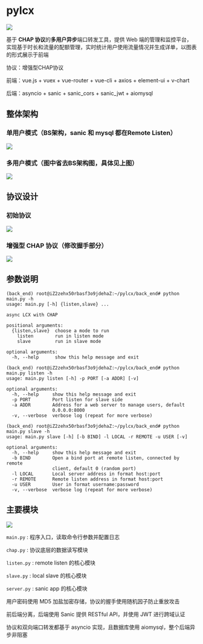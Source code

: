 # pylcx

![](http://ww1.sinaimg.cn/large/006giLD5ly1g12m241nh0j31gq0tnmzz.jpg)

基于 **CHAP 协议**的**多用户异步**端口转发工具，提供 Web 端的管理和监控平台，实现基于时长和流量的配额管理，实时统计用户使用流量情况并生成详单，以图表的形式展示于前端

协议：增强型CHAP协议

前端：vue.js + vuex + vue-router + vue-cli + axios + element-ui +  v-chart

后端：asyncio + sanic + sanic_cors + sanic_jwt + aiomysql

## 整体架构

### 单用户模式（BS架构，sanic 和 mysql 都在Remote Listen）



![](http://ww1.sinaimg.cn/large/006giLD5ly1g12mgmtglrj30vt0giq5h.jpg)



### 多用户模式（图中省去BS架构图，具体见上图）



![](http://ww1.sinaimg.cn/large/006giLD5ly1g12micy12lj30yc0mf77y.jpg)



## 协议设计

### 初始协议



![](http://ww1.sinaimg.cn/large/006giLD5ly1g12mb89dgdj30va0lctg3.jpg)



### 增强型 CHAP 协议（修改握手部分）



![](http://ww1.sinaimg.cn/large/006giLD5gy1g12ogh3dopj310v0mwade.jpg)

## 参数说明

```
(back_end) root@iZ2zehx50rbasf3o9jdehaZ:~/pylcx/back_end# python main.py -h
usage: main.py [-h] {listen,slave} ...

async LCX with CHAP

positional arguments:
  {listen,slave}  choose a mode to run
    listen        run in listen mode
    slave         run in slave mode

optional arguments:
  -h, --help      show this help message and exit
```



```
(back_end) root@iZ2zehx50rbasf3o9jdehaZ:~/pylcx/back_end# python main.py listen -h
usage: main.py listen [-h] -p PORT [-a ADDR] [-v]

optional arguments:
  -h, --help     show this help message and exit
  -p PORT        Port listen for slave side
  -a ADDR        Address for a web server to manage users, default
                 0.0.0.0:8000
  -v, --verbose  verbose log (repeat for more verbose)
```



```
(back_end) root@iZ2zehx50rbasf3o9jdehaZ:~/pylcx/back_end# python main.py slave -h
usage: main.py slave [-h] [-b BIND] -l LOCAL -r REMOTE -u USER [-v]

optional arguments:
  -h, --help     show this help message and exit
  -b BIND        Open a bind port at remote listen, connected by remote
                 client, default 0 (random port)
  -l LOCAL       Local server address in format host:port
  -r REMOTE      Remote listen address in format host:port
  -u USER        User in format username:password
  -v, --verbose  verbose log (repeat for more verbose)
```



## 主要模块

![](http://ww1.sinaimg.cn/large/006giLD5ly1g12md7xpoxj30ih0ft74y.jpg)

`main.py` : 程序入口，读取命令行参数并配置日志

`chap.py` : 协议底层的数据读写模块

`listen.py` : remote listen 的核心模块

`slave.py` : local slave 的核心模块

`server.py` : sanic app 的核心模块

用户密码使用 MD5 加盐加密存储，协议的握手使用随机因子防止重放攻击

前后端分离，后端使用 Sanic 提供 RESTful API，并使用 JWT 进行跨域认证

协议和双向端口转发都基于 asyncio 实现，且数据库使用 aiomysql，整个后端异步非阻塞






